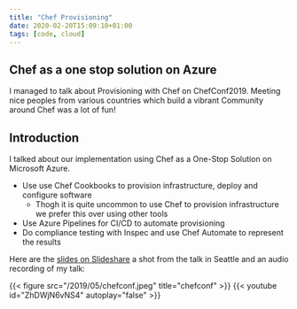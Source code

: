 ```yaml
---
title: "Chef Provisioning"
date: 2020-02-20T15:09:10+01:00
tags: [code, cloud]
---
```


## Chef as a one stop solution on Azure

I managed to talk about Provisioning with Chef on ChefConf2019. Meeting nice peoples from various countries which build a vibrant Community around Chef was a lot of fun!

## Introduction

I talked about our implementation using Chef as a One-Stop Solution on Microsoft Azure.

- Use use Chef Cookbooks to provision infrastructure, deploy and configure software
  - Thogh it is quite uncommon to use Chef to provision infrastructure we prefer this over using other tools
- Use Azure Pipelines for CI/CD to automate provisioning
- Do compliance testing with Inspec and use Chef Automate to represent the results

Here are the [slides on Slideshare](https://www.slideshare.net/kmue/chef-as-a-onestop-solution-on-microsoft-azure) a shot from the talk in Seattle and an audio recording of my talk:

{{< figure src="/2019/05/chefconf.jpeg" title="chefconf" >}}
{{< youtube id="ZhDWjN6vNS4" autoplay="false" >}}
